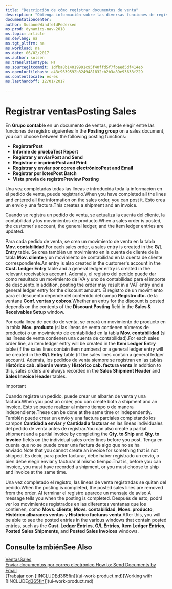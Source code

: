 ```yaml
---
title: "Descripción de cómo registrar documentos de venta"
description: "Obtenga información sobre las diversas funciones de registro para registrar documentos de venta."
documentationcenter: 
author: SusanneWindfeldPedersen
ms.prod: dynamics-nav-2018
ms.topic: article
ms.devlang: na
ms.tgt_pltfrm: na
ms.workload: na
ms.date: 06/02/2017
ms.author: solsen
ms.translationtype: HT
ms.sourcegitcommit: 1dfba8b14019991c95f40ffd5f7fbaed5df414eb
ms.openlocfilehash: a43c9639592b8249481832cb2b3a89e93638f229
ms.contentlocale: es-es
ms.lasthandoff: 12/01/2017

---
```

# <a name="posting-sales"></a><span data-ttu-id="cf44d-103">Registrar ventas</span><span class="sxs-lookup"><span data-stu-id="cf44d-103">Posting Sales</span></span>
<span data-ttu-id="cf44d-104">En **Grupo contable** en un documento de ventas, puede elegir entre las funciones de registro siguientes:</span><span class="sxs-lookup"><span data-stu-id="cf44d-104">In the **Posting group** on a sales document, you can choose between the following posting functions:</span></span>

* <span data-ttu-id="cf44d-105">**Registrar**</span><span class="sxs-lookup"><span data-stu-id="cf44d-105">**Post**</span></span>
* <span data-ttu-id="cf44d-106">**Informe de prueba**</span><span class="sxs-lookup"><span data-stu-id="cf44d-106">**Test Report**</span></span>
* <span data-ttu-id="cf44d-107">**Registrar y enviar**</span><span class="sxs-lookup"><span data-stu-id="cf44d-107">**Post and Send**</span></span>
* <span data-ttu-id="cf44d-108">**Registrar e imprimir**</span><span class="sxs-lookup"><span data-stu-id="cf44d-108">**Post and Print**</span></span>
* <span data-ttu-id="cf44d-109">**Registrar y enviar por correo electrónico**</span><span class="sxs-lookup"><span data-stu-id="cf44d-109">**Post and Email**</span></span>
* <span data-ttu-id="cf44d-110">**Registrar por lotes**</span><span class="sxs-lookup"><span data-stu-id="cf44d-110">**Post Batch**</span></span>
* <span data-ttu-id="cf44d-111">**Vista previa de registro**</span><span class="sxs-lookup"><span data-stu-id="cf44d-111">**Preview Posting**</span></span>

<span data-ttu-id="cf44d-112">Una vez completadas todas las líneas e introducida toda la información en el pedido de venta, puede registrarlo.</span><span class="sxs-lookup"><span data-stu-id="cf44d-112">When you have completed all the lines and entered all the information on the sales order, you can post it.</span></span> <span data-ttu-id="cf44d-113">Esto crea un envío y una factura.</span><span class="sxs-lookup"><span data-stu-id="cf44d-113">This creates a shipment and an invoice.</span></span>

<span data-ttu-id="cf44d-114">Cuando se registra un pedido de venta, se actualiza la cuenta del cliente, la contabilidad y los movimientos de producto.</span><span class="sxs-lookup"><span data-stu-id="cf44d-114">When a sales order is posted, the customer's account, the general ledger, and the item ledger entries are updated.</span></span>

<span data-ttu-id="cf44d-115">Para cada pedido de venta, se crea un movimiento de venta en la tabla **Mov. contabilidad**.</span><span class="sxs-lookup"><span data-stu-id="cf44d-115">For each sales order, a sales entry is created in the **G/L Entry** table.</span></span> <span data-ttu-id="cf44d-116">Se crea también un movimiento en la cuenta de cliente de la tabla **Mov. cliente** y un movimiento de contabilidad en la cuenta de cliente correspondiente.</span><span class="sxs-lookup"><span data-stu-id="cf44d-116">An entry is also created in the customer's account in the **Cust. Ledger Entry** table and a general ledger entry is created in the relevant receivables account.</span></span> <span data-ttu-id="cf44d-117">Además, el registro del pedido puede dar como resultado un movimiento de IVA y uno de contabilidad para el importe de descuento.</span><span class="sxs-lookup"><span data-stu-id="cf44d-117">In addition, posting the order may result in a VAT entry and a general ledger entry for the discount amount.</span></span> <span data-ttu-id="cf44d-118">El registro de un movimiento para el descuento depende del contenido del campo **Registro dto.** de la ventana **Conf. ventas y cobros**.</span><span class="sxs-lookup"><span data-stu-id="cf44d-118">Whether an entry for the discount is posted depends on the contents of the **Discount Posting** field in the **Sales & Receivables Setup** window.</span></span>

<span data-ttu-id="cf44d-119">Por cada línea de pedido de venta, se creará un movimiento de producto en la tabla **Mov. producto** (si las líneas de venta contienen números de producto) o un movimiento de contabilidad en la tabla **Mov. contabilidad** (si las líneas de venta contienen una cuenta de contabilidad).</span><span class="sxs-lookup"><span data-stu-id="cf44d-119">For each sales order line, an item ledger entry will be created in the **Item Ledger Entry** table (if the sales lines contain item numbers) or a general ledger entry will be created in the **G/L Entry** table (if the sales lines contain a general ledger account).</span></span> <span data-ttu-id="cf44d-120">Además, los pedidos de venta siempre se registran en las tablas **Histórico cab. albarán venta** y **Histórico cab. factura venta**.</span><span class="sxs-lookup"><span data-stu-id="cf44d-120">In addition to this, sales orders are always recorded in the **Sales Shipment Header** and **Sales Invoice Header** tables.</span></span>

> [!IMPORTANT]  
>   <span data-ttu-id="cf44d-121">Cuando registre un pedido, puede crear un albarán de venta y una factura.</span><span class="sxs-lookup"><span data-stu-id="cf44d-121">When you post an order, you can create both a shipment and an invoice.</span></span> <span data-ttu-id="cf44d-122">Esto se puede realizar al mismo tiempo o de manera independiente.</span><span class="sxs-lookup"><span data-stu-id="cf44d-122">These can be done at the same time or independently.</span></span> <span data-ttu-id="cf44d-123">También puede crear un envío y una factura parciales completando los campos **Cantidad a enviar** y **Cantidad a facturar** en las líneas individuales del pedido de venta antes de registrar.</span><span class="sxs-lookup"><span data-stu-id="cf44d-123">You can also create a partial shipment and a partial invoice by completing the **Qty. to Ship** and **Qty. to Invoice** fields on the individual sales order lines before you post.</span></span> <span data-ttu-id="cf44d-124">Tenga en cuenta que no se puede crear una factura de algo que no se ha enviado.</span><span class="sxs-lookup"><span data-stu-id="cf44d-124">Note that you cannot create an invoice for something that is not shipped.</span></span> <span data-ttu-id="cf44d-125">Es decir, para poder facturar, debe haber registrado un envío, o bien debe elegir enviar y facturar al mismo tiempo.</span><span class="sxs-lookup"><span data-stu-id="cf44d-125">That is, before you can invoice, you must have recorded a shipment, or you must choose to ship and invoice at the same time.</span></span>

<span data-ttu-id="cf44d-126">Una vez completado el registro, las líneas de venta registradas se quitan del pedido.</span><span class="sxs-lookup"><span data-stu-id="cf44d-126">When the posting is completed, the posted sales lines are removed from the order.</span></span> <span data-ttu-id="cf44d-127">Al terminar el registro aparece un mensaje de aviso.</span><span class="sxs-lookup"><span data-stu-id="cf44d-127">A message tells you when the posting is completed.</span></span> <span data-ttu-id="cf44d-128">Después de esto, podrá ver los movimientos registrados en las diferentes ventanas que los contienen, como **Movs. cliente**, **Movs. contabilidad**, **Movs. producto**, **Histórico albaranes ventas** y **Histórico facturas venta**.</span><span class="sxs-lookup"><span data-stu-id="cf44d-128">After this, you will be able to see the posted entries in the various windows that contain posted entries, such as the **Cust. Ledger Entries**, **G/L Entries**, **Item Ledger Entries**, **Posted Sales Shipments**, and **Posted Sales Invoices** windows.</span></span>

## <a name="see-also"></a><span data-ttu-id="cf44d-129">Consulte también</span><span class="sxs-lookup"><span data-stu-id="cf44d-129">See Also</span></span>
[<span data-ttu-id="cf44d-130">Ventas</span><span class="sxs-lookup"><span data-stu-id="cf44d-130">Sales</span></span>](sales-manage-sales.md)  
[<span data-ttu-id="cf44d-131">Enviar documentos por correo electrónico.</span><span class="sxs-lookup"><span data-stu-id="cf44d-131">How to: Send Documents by Email</span></span>](ui-how-send-documents-email.md)  
<span data-ttu-id="cf44d-132">[Trabajar con [!INCLUDE[d365fin](includes/d365fin_md.md)]](ui-work-product.md)</span><span class="sxs-lookup"><span data-stu-id="cf44d-132">[Working with [!INCLUDE[d365fin](includes/d365fin_md.md)]](ui-work-product.md)</span></span>


